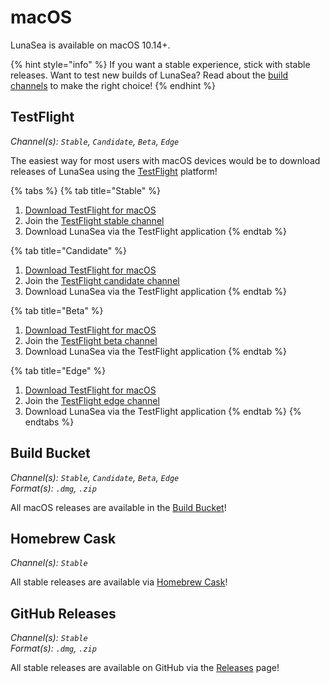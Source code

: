 # macOS

LunaSea is available on macOS 10.14+.

{% hint style="info" %}
If you want a stable experience, stick with stable releases. Want to test new builds of LunaSea? Read about the [build channels](https://docs.lunasea.app/getting-started/build-channels) to make the right choice!
{% endhint %}

## TestFlight

_Channel(s): `Stable`, `Candidate`, `Beta`, `Edge`_

The easiest way for most users with macOS devices would be to download releases of LunaSea using the [TestFlight](https://apps.apple.com/app/testflight/id899247664) platform!

{% tabs %}
{% tab title="Stable" %}
1. [Download TestFlight for macOS](https://apps.apple.com/app/testflight/id899247664)
2. Join the [TestFlight stable channel](https://www.lunasea.app/testflight/stable)
3. Download LunaSea via the TestFlight application
{% endtab %}

{% tab title="Candidate" %}
1. [Download TestFlight for macOS](https://apps.apple.com/app/testflight/id899247664)
2. Join the [TestFlight candidate channel](https://www.lunasea.app/testflight/candidate)
3. Download LunaSea via the TestFlight application
{% endtab %}

{% tab title="Beta" %}
1. [Download TestFlight for macOS](https://apps.apple.com/app/testflight/id899247664)
2. Join the [TestFlight beta channel](https://www.lunasea.app/testflight/beta)
3. Download LunaSea via the TestFlight application
{% endtab %}

{% tab title="Edge" %}
1. [Download TestFlight for macOS](https://apps.apple.com/app/testflight/id899247664)
2. Join the [TestFlight edge channel](https://www.lunasea.app/testflight/edge)
3. Download LunaSea via the TestFlight application
{% endtab %}
{% endtabs %}

## Build Bucket

_Channel(s): `Stable`, `Candidate`, `Beta`, `Edge`_\
_Format(s): `.dmg`, `.zip`_

All macOS releases are available in the [Build Bucket](https://builds.lunasea.app/#latest/)!

## Homebrew Cask

_Channel(s): `Stable`_

All stable releases are available via [Homebrew Cask](https://formulae.brew.sh/cask/lunasea)!

## GitHub Releases

_Channel(s): `Stable`_\
_Format(s): `.dmg`, `.zip`_

All stable releases are available on GitHub via the [Releases](https://github.com/JagandeepBrar/LunaSea/releases) page!

